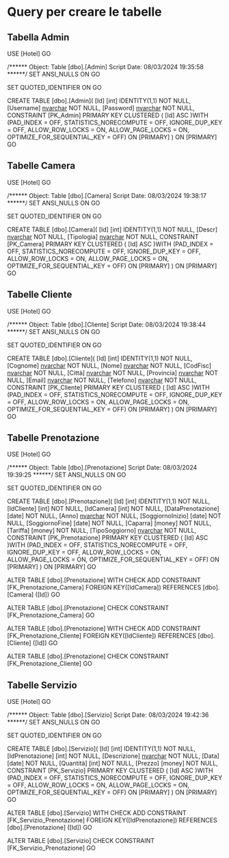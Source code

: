 # Query per creare le tabelle
## Tabella Admin
USE [Hotel]
GO

/****** Object:  Table [dbo].[Admin]    Script Date: 08/03/2024 19:35:58 ******/
SET ANSI_NULLS ON
GO

SET QUOTED_IDENTIFIER ON
GO

CREATE TABLE [dbo].[Admin](
	[Id] [int] IDENTITY(1,1) NOT NULL,
	[Username] [nvarchar](12) NOT NULL,
	[Password] [nvarchar](20) NOT NULL,
 CONSTRAINT [PK_Admin] PRIMARY KEY CLUSTERED 
(
	[Id] ASC
)WITH (PAD_INDEX = OFF, STATISTICS_NORECOMPUTE = OFF, IGNORE_DUP_KEY = OFF, ALLOW_ROW_LOCKS = ON, ALLOW_PAGE_LOCKS = ON, OPTIMIZE_FOR_SEQUENTIAL_KEY = OFF) ON [PRIMARY]
) ON [PRIMARY]
GO
## Tabelle Camera
USE [Hotel]
GO

/****** Object:  Table [dbo].[Camera]    Script Date: 08/03/2024 19:38:17 ******/
SET ANSI_NULLS ON
GO

SET QUOTED_IDENTIFIER ON
GO

CREATE TABLE [dbo].[Camera](
	[Id] [int] IDENTITY(1,1) NOT NULL,
	[Descr] [nvarchar](50) NOT NULL,
	[Tipologia] [nvarchar](50) NOT NULL,
 CONSTRAINT [PK_Camera] PRIMARY KEY CLUSTERED 
(
	[Id] ASC
)WITH (PAD_INDEX = OFF, STATISTICS_NORECOMPUTE = OFF, IGNORE_DUP_KEY = OFF, ALLOW_ROW_LOCKS = ON, ALLOW_PAGE_LOCKS = ON, OPTIMIZE_FOR_SEQUENTIAL_KEY = OFF) ON [PRIMARY]
) ON [PRIMARY]
GO
## Tabelle Cliente

USE [Hotel]
GO

/****** Object:  Table [dbo].[Cliente]    Script Date: 08/03/2024 19:38:44 ******/
SET ANSI_NULLS ON
GO

SET QUOTED_IDENTIFIER ON
GO

CREATE TABLE [dbo].[Cliente](
	[Id] [int] IDENTITY(1,1) NOT NULL,
	[Cognome] [nvarchar](50) NOT NULL,
	[Nome] [nvarchar](50) NOT NULL,
	[CodFisc] [nvarchar](16) NOT NULL,
	[Città] [nvarchar](50) NOT NULL,
	[Provincia] [nvarchar](50) NOT NULL,
	[Email] [nvarchar](50) NOT NULL,
	[Telefono] [nvarchar](20) NOT NULL,
 CONSTRAINT [PK_Cliente] PRIMARY KEY CLUSTERED 
(
	[Id] ASC
)WITH (PAD_INDEX = OFF, STATISTICS_NORECOMPUTE = OFF, IGNORE_DUP_KEY = OFF, ALLOW_ROW_LOCKS = ON, ALLOW_PAGE_LOCKS = ON, OPTIMIZE_FOR_SEQUENTIAL_KEY = OFF) ON [PRIMARY]
) ON [PRIMARY]
GO
## Tabelle Prenotazione
USE [Hotel]
GO

/****** Object:  Table [dbo].[Prenotazione]    Script Date: 08/03/2024 19:39:25 ******/
SET ANSI_NULLS ON
GO

SET QUOTED_IDENTIFIER ON
GO

CREATE TABLE [dbo].[Prenotazione](
	[Id] [int] IDENTITY(1,1) NOT NULL,
	[IdCliente] [int] NOT NULL,
	[IdCamera] [int] NOT NULL,
	[DataPrenotazione] [date] NOT NULL,
	[Anno] [nvarchar](4) NOT NULL,
	[SoggiornoInizio] [date] NOT NULL,
	[SoggiornoFine] [date] NOT NULL,
	[Caparra] [money] NOT NULL,
	[Tariffa] [money] NOT NULL,
	[TipoSoggiorno] [nvarchar](50) NOT NULL,
 CONSTRAINT [PK_Prenotazione] PRIMARY KEY CLUSTERED 
(
	[Id] ASC
)WITH (PAD_INDEX = OFF, STATISTICS_NORECOMPUTE = OFF, IGNORE_DUP_KEY = OFF, ALLOW_ROW_LOCKS = ON, ALLOW_PAGE_LOCKS = ON, OPTIMIZE_FOR_SEQUENTIAL_KEY = OFF) ON [PRIMARY]
) ON [PRIMARY]
GO

ALTER TABLE [dbo].[Prenotazione]  WITH CHECK ADD  CONSTRAINT [FK_Prenotazione_Camera] FOREIGN KEY([IdCamera])
REFERENCES [dbo].[Camera] ([Id])
GO

ALTER TABLE [dbo].[Prenotazione] CHECK CONSTRAINT [FK_Prenotazione_Camera]
GO

ALTER TABLE [dbo].[Prenotazione]  WITH CHECK ADD  CONSTRAINT [FK_Prenotazione_Cliente] FOREIGN KEY([IdCliente])
REFERENCES [dbo].[Cliente] ([Id])
GO

ALTER TABLE [dbo].[Prenotazione] CHECK CONSTRAINT [FK_Prenotazione_Cliente]
GO

## Tabelle Servizio

USE [Hotel]
GO

/****** Object:  Table [dbo].[Servizio]    Script Date: 08/03/2024 19:42:36 ******/
SET ANSI_NULLS ON
GO

SET QUOTED_IDENTIFIER ON
GO

CREATE TABLE [dbo].[Servizio](
	[Id] [int] IDENTITY(1,1) NOT NULL,
	[IdPrenotazione] [int] NOT NULL,
	[Descrizione] [nvarchar](50) NOT NULL,
	[Data] [date] NOT NULL,
	[Quantità] [int] NOT NULL,
	[Prezzo] [money] NOT NULL,
 CONSTRAINT [PK_Servizio] PRIMARY KEY CLUSTERED 
(
	[Id] ASC
)WITH (PAD_INDEX = OFF, STATISTICS_NORECOMPUTE = OFF, IGNORE_DUP_KEY = OFF, ALLOW_ROW_LOCKS = ON, ALLOW_PAGE_LOCKS = ON, OPTIMIZE_FOR_SEQUENTIAL_KEY = OFF) ON [PRIMARY]
) ON [PRIMARY]
GO

ALTER TABLE [dbo].[Servizio]  WITH CHECK ADD  CONSTRAINT [FK_Servizio_Prenotazione] FOREIGN KEY([IdPrenotazione])
REFERENCES [dbo].[Prenotazione] ([Id])
GO

ALTER TABLE [dbo].[Servizio] CHECK CONSTRAINT [FK_Servizio_Prenotazione]
GO

